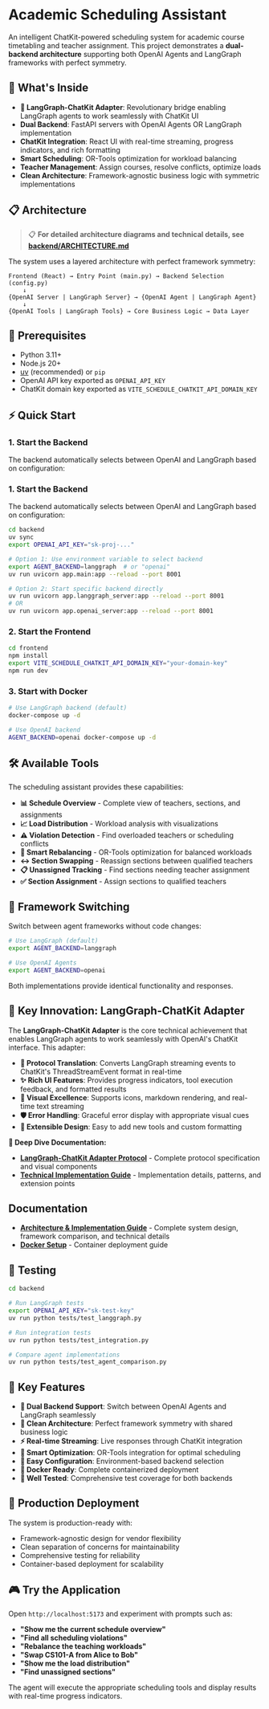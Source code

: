 # Academic Scheduling Assistant

An intelligent ChatKit-powered scheduling system for academic course timetabling and teacher assignment. This project demonstrates a **dual-backend architecture** supporting both OpenAI Agents and LangGraph frameworks with perfect symmetry.

## 🎯 What's Inside
- **🚀 LangGraph-ChatKit Adapter**: Revolutionary bridge enabling LangGraph agents to work seamlessly with ChatKit UI
- **Dual Backend**: FastAPI servers with OpenAI Agents OR LangGraph implementation
- **ChatKit Integration**: React UI with real-time streaming, progress indicators, and rich formatting
- **Smart Scheduling**: OR-Tools optimization for workload balancing
- **Teacher Management**: Assign courses, resolve conflicts, optimize loads
- **Clean Architecture**: Framework-agnostic business logic with symmetric implementations

## 📋 Architecture

> 📋 **For detailed architecture diagrams and technical details, see [backend/ARCHITECTURE.md](./backend/ARCHITECTURE.md)**

The system uses a layered architecture with perfect framework symmetry:

```
Frontend (React) → Entry Point (main.py) → Backend Selection (config.py)
    ↓
{OpenAI Server | LangGraph Server} → {OpenAI Agent | LangGraph Agent}
    ↓
{OpenAI Tools | LangGraph Tools} → Core Business Logic → Data Layer
```

## 🚀 Prerequisites
- Python 3.11+
- Node.js 20+
- [uv](https://docs.astral.sh/uv/getting-started/installation/) (recommended) or `pip`
- OpenAI API key exported as `OPENAI_API_KEY`
- ChatKit domain key exported as `VITE_SCHEDULE_CHATKIT_API_DOMAIN_KEY`

## ⚡ Quick Start

### 1. Start the Backend

The backend automatically selects between OpenAI and LangGraph based on configuration:
### 1. Start the Backend

The backend automatically selects between OpenAI and LangGraph based on configuration:

```bash
cd backend
uv sync
export OPENAI_API_KEY="sk-proj-..."

# Option 1: Use environment variable to select backend
export AGENT_BACKEND=langgraph  # or "openai"
uv run uvicorn app.main:app --reload --port 8001

# Option 2: Start specific backend directly
uv run uvicorn app.langgraph_server:app --reload --port 8001
# OR
uv run uvicorn app.openai_server:app --reload --port 8001
```

### 2. Start the Frontend

```bash
cd frontend
npm install
export VITE_SCHEDULE_CHATKIT_API_DOMAIN_KEY="your-domain-key"
npm run dev
```

### 3. Start with Docker

```bash
# Use LangGraph backend (default)
docker-compose up -d

# Use OpenAI backend
AGENT_BACKEND=openai docker-compose up -d
```

## 🛠️ Available Tools

The scheduling assistant provides these capabilities:

- **📊 Schedule Overview** - Complete view of teachers, sections, and assignments
- **📈 Load Distribution** - Workload analysis with visualizations
- **⚠️ Violation Detection** - Find overloaded teachers or scheduling conflicts
- **🔄 Smart Rebalancing** - OR-Tools optimization for balanced workloads
- **↔️ Section Swapping** - Reassign sections between qualified teachers
- **📋 Unassigned Tracking** - Find sections needing teacher assignment
- **✅ Section Assignment** - Assign sections to qualified teachers

## 🔧 Framework Switching

Switch between agent frameworks without code changes:

```bash
# Use LangGraph (default)
export AGENT_BACKEND=langgraph

# Use OpenAI Agents
export AGENT_BACKEND=openai
```

Both implementations provide identical functionality and responses.

## 🔬 Key Innovation: LangGraph-ChatKit Adapter

The **LangGraph-ChatKit Adapter** is the core technical achievement that enables LangGraph agents to work seamlessly with OpenAI's ChatKit interface. This adapter:

- **🔄 Protocol Translation**: Converts LangGraph streaming events to ChatKit's ThreadStreamEvent format in real-time
- **✨ Rich UI Features**: Provides progress indicators, tool execution feedback, and formatted results
- **📱 Visual Excellence**: Supports icons, markdown rendering, and real-time text streaming
- **🛡️ Error Handling**: Graceful error display with appropriate visual cues
- **🔧 Extensible Design**: Easy to add new tools and custom formatting

**📖 Deep Dive Documentation:**
- **[LangGraph-ChatKit Adapter Protocol](./CHATKIT_ADAPTER_PROTOCOL.md)** - Complete protocol specification and visual components
- **[Technical Implementation Guide](./TECHNICAL_IMPLEMENTATION.md)** - Implementation details, patterns, and extension points

##  Documentation

- **[Architecture & Implementation Guide](./backend/ARCHITECTURE.md)** - Complete system design, framework comparison, and technical details
- **[Docker Setup](./DOCKER_README.md)** - Container deployment guide

## 🧪 Testing

```bash
cd backend

# Run LangGraph tests
export OPENAI_API_KEY="sk-test-key"
uv run python tests/test_langgraph.py

# Run integration tests
uv run python tests/test_integration.py

# Compare agent implementations
uv run python tests/test_agent_comparison.py
```

## 🎯 Key Features

- **🔄 Dual Backend Support**: Switch between OpenAI Agents and LangGraph seamlessly
- **🎨 Clean Architecture**: Perfect framework symmetry with shared business logic
- **⚡ Real-time Streaming**: Live responses through ChatKit integration
- **🧠 Smart Optimization**: OR-Tools integration for optimal scheduling
- **🔧 Easy Configuration**: Environment-based backend selection
- **🐳 Docker Ready**: Complete containerized deployment
- **🧪 Well Tested**: Comprehensive test coverage for both backends

## 🚀 Production Deployment

The system is production-ready with:
- Framework-agnostic design for vendor flexibility
- Clean separation of concerns for maintainability
- Comprehensive testing for reliability
- Container-based deployment for scalability

## 🎮 Try the Application

Open `http://localhost:5173` and experiment with prompts such as:

- **"Show me the current schedule overview"**
- **"Find all scheduling violations"**
- **"Rebalance the teaching workloads"**
- **"Swap CS101-A from Alice to Bob"**
- **"Show me the load distribution"**
- **"Find unassigned sections"**

The agent will execute the appropriate scheduling tools and display results with real-time progress indicators.
